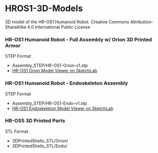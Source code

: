 # HROS1-3D-Models
3D model of the HR-OS1 Humanoid Robot.
Creative Commons Attribution-ShareAlike 4.0 International Public License

### HR-OS1 Humanoid Robot - Full Assembly w/ Orion 3D Printed Armor
STEP Format
* Assembly_STEP/HR-OS1-Orion-v1.stp
* [HR-OS1 Orion Model Viewer on SketchLab](https://skfb.ly/DZHw) 

### HR-OS1 Humanoid Robot - Endoskeleton Assembly
STEP Format
* Assembly_STEP/HR-OS1-Endo-v1.stp
* [HR-OS1 Endoskeleton Model Viewer on SketchLab](https://skfb.ly/CKso)

### HR-OS5 3D Printed Parts 
STL Format
* 3DPrintedShells_STL/Orion/
* 3DPrintedShells_STL/Endo/
 
